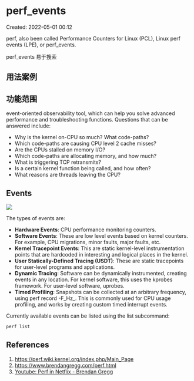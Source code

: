 # perf_events

Created: 2022-05-01 00:12

perf, also been called Performance Counters for Linux (PCL), Linux perf events (LPE), or perf_events.

perf_events 易于搜索

## 用法案例

## 功能范围

event-oriented observability tool, which can help you solve advanced performance and troubleshooting functions. Questions that can be answered include:

- Why is the kernel on-CPU so much? What code-paths?
- Which code-paths are causing CPU level 2 cache misses?
- Are the CPUs stalled on memory I/O?
- Which code-paths are allocating memory, and how much?
- What is triggering TCP retransmits?
- Is a certain kernel function being called, and how often?
- What reasons are threads leaving the CPU?

## Events

![](https://tva1.sinaimg.cn/large/e6c9d24egy1h1s79qmqyxj215o0t6q7x.jpg)

The types of events are:

- **Hardware Events**: CPU performance monitoring counters.
- **Software Events**: These are low level events based on kernel counters. For example, CPU migrations, minor faults, major faults, etc.
- **Kernel Tracepoint Events**: This are static kernel-level instrumentation points that are hardcoded in interesting and logical places in the kernel.
- **User Statically-Defined Tracing (USDT)**: These are static tracepoints for user-level programs and applications.
- **Dynamic Tracing**: Software can be dynamically instrumented, creating events in any location. For kernel software, this uses the kprobes framework. For user-level software, uprobes.
- **Timed Profiling**: Snapshots can be collected at an arbitrary frequency, using perf record -F_Hz_. This is commonly used for CPU usage profiling, and works by creating custom timed interrupt events.

Currently available events can be listed using the list subcommand:
```bash
perf list
```

## References

1. https://perf.wiki.kernel.org/index.php/Main_Page
2. https://www.brendangregg.com/perf.html
3. [Youtube: Perf in Netflix - Brendan Gregg](https://www.youtube.com/watch?v=UVM3WX8Lq2k)
